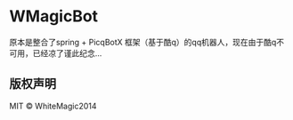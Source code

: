 # WMagicBot

原本是整合了spring + PicqBotX 框架（基于酷q）的qq机器人，现在由于酷q不可用，已经凉了谨此纪念...

## 版权声明
MIT © WhiteMagic2014
